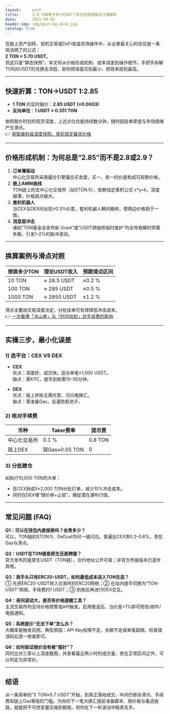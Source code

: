 ```yaml
---
layout:     post
title:      2.0 TON等于多少USDT？实时兑换逻辑与行情解析
date:       2025-09-05
header-img: img/post-bg-desk.jpg
catalog: true
---
```


在链上资产划转、投机交易或DeFi收益农场操作中，从业者最关心的往往是一条简洁明了的公式：  
**2 TON ≈ 5.70 USDT**。  
但这只是“静态快照”。本文将从价格形成机制、成本误差到操作细节，手把手拆解TON对USDT的兑换全流程，助你把误差压到最小、把效率提到最高。

---

## 快速折算：TON→USDT 1:2.85

- **1 TON** 的实时报价：**2.85 USDT (±0.0003)**  
- **反向单位**：**1 USDT ≈ 0.351 TON**

依照取价时刻的现货深度，上述点位仅能持续数分钟，随时因挂单厚度与市场情绪产生滑点。  
👉 [获取毫秒级深度快照，提前锁定最优价格](https://okxdog.com/)

---

## 价格形成机制：为何总是“2.85”而不是2.8或2.9？

1. **订单簿驱动**  
   中心化交易所采用撮合引擎撮合买卖盘，买一、卖一的价差构成可观察价格。  
2. **链上AMM曲线**  
   TON链上的去中心化交易所（如STON.fi），依赖恒定乘积公式 x*y=k，深度越薄，价格跳点越大。  
3. **套利机器人**  
   当CEX与DEX间出现≥0.3%价差，套利机器人瞬间搬砖，使两边价格趋于一致。  
4. **消息面冲击**  
   诸如“TON基金会宣布新 Grant”或“USDT跨链桥临时维护”均会导致瞬时供需失衡，引发1–2%的脉冲波动。

---

## 换算案例与滑点对照

| 想换多少TON | 理论USDT收入 | 预期滑点区间 |
|-------------|---------------|---------------|
| 10 TON | ≈ 28.5 USDT | ±0.2 % |
| 100 TON | ≈ 285 USDT  | ±0.5 % |
| 1000 TON | ≈ 2850 USDT | ±1.2 % |

滑点主要由交易深度决定，分批挂单可有效降低冲击成本。  
👉 [一次看懂「冰山单」与「时间加权」对手续费的影响](https://okxdog.com/)

---

## 实操三步，最小化误差

### 1) 选平台：CEX VS DEX

- **CEX**  
 优点：深度好、成交快，适合单笔≥1,000 USDT。  
 缺点：需KYC，提币到账需10–30分钟。

- **DEX**  
 优点：链上转账无需托管，可闪电换汇。  
 缺点：需准备Gas，且谨防假池子。

### 2) 核对手续费

币种 | Taker费率 | 提币费
-----|----------|-------
中心化交易所 | 0.1 % | 0.8 TON
链上DEX | 链Gas≈0.05 TON | 0

### 3) 分批建仓

如执行10,000 TON的大单：  
- 在CEX拆成5×2,000 TON分批打单，减少10%冲击成本。  
- 同时在DEX埋“限价单+止损”，捕捉潜在瀑布行情。

---

## 常见问题 (FAQ)

**Q1：可以在钱包内直接换吗？会贵多少？**  
可以，TON链的STON.fi、DeDust均可一键闪兑。普遍比CEX贵0.2–0.6%，贵在Gas与滑点。

**Q2：USDT在TON链是原生还是跨链？**  
官方发布的是原生USDT（TON链），合约地址公开可查；非官方桥接版本已逐步弃用。

**Q3：我手头只有ERC20-USDT，如何最低成本进入TON生态？**  
① 先把ERC20-USDT转入交易所的ERC20网络；② 在站内提币切换为“TON-USDT”网络，手续费约1 USDT；③ 到账后再进行DEX交互。

**Q4：夜间波动大，是否有价格提醒工具？**  
主流交易所均支持价格预警或API触发。启用推送后，当价差>1%即可短信/邮件/电报通知。

**Q5：系统提示“无法下单”怎么办？**  
大概率是触发风控。典型原因：API Key权限不足、余额不足或单笔超限。检查错误码后逐一排查即可。

**Q6：如何验证报价没有被“插针”？**  
同时比对三家以上深度截图，并查看最近两小时的成交量，若在正常区间之外，可以判定为异常针。

---

## 结语

从一条简单的“2 TON≈5.7 USDT”开始，到真正落地成交，中间仍掺杂滑点、手续费和链上Gas等隐形门槛。为你的下一笔大换汇提前准备脚本、限价板与备选链路，就能把不可控变量压缩到极致。祝你在下一轮波动中稳拿先手。